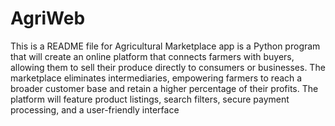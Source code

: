 # AgriWeb
This is a README file for  Agricultural Marketplace app is a Python program that will create an online platform that connects farmers with buyers, allowing them to sell their produce directly to consumers or businesses. The marketplace eliminates intermediaries, empowering farmers to reach a broader customer base and retain a higher percentage of their profits. The platform will feature product listings, search filters, secure payment processing, and a user-friendly interface
